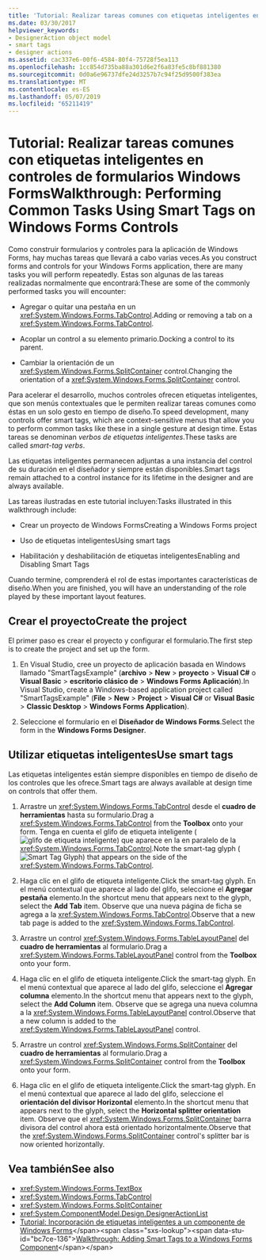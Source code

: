 ```yaml
---
title: 'Tutorial: Realizar tareas comunes con etiquetas inteligentes en controles de formularios Windows Forms'
ms.date: 03/30/2017
helpviewer_keywords:
- DesignerAction object model
- smart tags
- designer actions
ms.assetid: cac337e6-00f6-4584-80f4-75728f5ea113
ms.openlocfilehash: 1cc854d735ba88a301d6e2f6a83fe5c8bf881380
ms.sourcegitcommit: 0d0a6e96737dfe24d3257b7c94f25d9500f383ea
ms.translationtype: MT
ms.contentlocale: es-ES
ms.lasthandoff: 05/07/2019
ms.locfileid: "65211419"
---
```

# <a name="walkthrough-performing-common-tasks-using-smart-tags-on-windows-forms-controls"></a><span data-ttu-id="bc7ce-102">Tutorial: Realizar tareas comunes con etiquetas inteligentes en controles de formularios Windows Forms</span><span class="sxs-lookup"><span data-stu-id="bc7ce-102">Walkthrough: Performing Common Tasks Using Smart Tags on Windows Forms Controls</span></span>

<span data-ttu-id="bc7ce-103">Como construir formularios y controles para la aplicación de Windows Forms, hay muchas tareas que llevará a cabo varias veces.</span><span class="sxs-lookup"><span data-stu-id="bc7ce-103">As you construct forms and controls for your Windows Forms application, there are many tasks you will perform repeatedly.</span></span> <span data-ttu-id="bc7ce-104">Estas son algunas de las tareas realizadas normalmente que encontrará:</span><span class="sxs-lookup"><span data-stu-id="bc7ce-104">These are some of the commonly performed tasks you will encounter:</span></span>

- <span data-ttu-id="bc7ce-105">Agregar o quitar una pestaña en un <xref:System.Windows.Forms.TabControl>.</span><span class="sxs-lookup"><span data-stu-id="bc7ce-105">Adding or removing a tab on a <xref:System.Windows.Forms.TabControl>.</span></span>

- <span data-ttu-id="bc7ce-106">Acoplar un control a su elemento primario.</span><span class="sxs-lookup"><span data-stu-id="bc7ce-106">Docking a control to its parent.</span></span>

- <span data-ttu-id="bc7ce-107">Cambiar la orientación de un <xref:System.Windows.Forms.SplitContainer> control.</span><span class="sxs-lookup"><span data-stu-id="bc7ce-107">Changing the orientation of a <xref:System.Windows.Forms.SplitContainer> control.</span></span>

<span data-ttu-id="bc7ce-108">Para acelerar el desarrollo, muchos controles ofrecen etiquetas inteligentes, que son menús contextuales que le permiten realizar tareas comunes como éstas en un solo gesto en tiempo de diseño.</span><span class="sxs-lookup"><span data-stu-id="bc7ce-108">To speed development, many controls offer smart tags, which are context-sensitive menus that allow you to perform common tasks like these in a single gesture at design time.</span></span> <span data-ttu-id="bc7ce-109">Estas tareas se denominan *verbos de etiquetas inteligentes*.</span><span class="sxs-lookup"><span data-stu-id="bc7ce-109">These tasks are called *smart-tag verbs*.</span></span>

<span data-ttu-id="bc7ce-110">Las etiquetas inteligentes permanecen adjuntas a una instancia del control de su duración en el diseñador y siempre están disponibles.</span><span class="sxs-lookup"><span data-stu-id="bc7ce-110">Smart tags remain attached to a control instance for its lifetime in the designer and are always available.</span></span>

<span data-ttu-id="bc7ce-111">Las tareas ilustradas en este tutorial incluyen:</span><span class="sxs-lookup"><span data-stu-id="bc7ce-111">Tasks illustrated in this walkthrough include:</span></span>

- <span data-ttu-id="bc7ce-112">Crear un proyecto de Windows Forms</span><span class="sxs-lookup"><span data-stu-id="bc7ce-112">Creating a Windows Forms project</span></span>

- <span data-ttu-id="bc7ce-113">Uso de etiquetas inteligentes</span><span class="sxs-lookup"><span data-stu-id="bc7ce-113">Using smart tags</span></span>

- <span data-ttu-id="bc7ce-114">Habilitación y deshabilitación de etiquetas inteligentes</span><span class="sxs-lookup"><span data-stu-id="bc7ce-114">Enabling and Disabling Smart Tags</span></span>

<span data-ttu-id="bc7ce-115">Cuando termine, comprenderá el rol de estas importantes características de diseño.</span><span class="sxs-lookup"><span data-stu-id="bc7ce-115">When you are finished, you will have an understanding of the role played by these important layout features.</span></span>

## <a name="create-the-project"></a><span data-ttu-id="bc7ce-116">Crear el proyecto</span><span class="sxs-lookup"><span data-stu-id="bc7ce-116">Create the project</span></span>

<span data-ttu-id="bc7ce-117">El primer paso es crear el proyecto y configurar el formulario.</span><span class="sxs-lookup"><span data-stu-id="bc7ce-117">The first step is to create the project and set up the form.</span></span>

1. <span data-ttu-id="bc7ce-118">En Visual Studio, cree un proyecto de aplicación basada en Windows llamado "SmartTagsExample" (**archivo** > **New** > **proyecto**  >  **Visual C#**  o **Visual Basic** > **escritorio clásico de** > **Windows Forms Aplicación**).</span><span class="sxs-lookup"><span data-stu-id="bc7ce-118">In Visual Studio, create a Windows-based application project called "SmartTagsExample" (**File** > **New** > **Project** > **Visual C#** or **Visual Basic** > **Classic Desktop** > **Windows Forms Application**).</span></span>

2. <span data-ttu-id="bc7ce-119">Seleccione el formulario en el **Diseñador de Windows Forms**.</span><span class="sxs-lookup"><span data-stu-id="bc7ce-119">Select the form in the **Windows Forms Designer**.</span></span>

## <a name="use-smart-tags"></a><span data-ttu-id="bc7ce-120">Utilizar etiquetas inteligentes</span><span class="sxs-lookup"><span data-stu-id="bc7ce-120">Use smart tags</span></span>

<span data-ttu-id="bc7ce-121">Las etiquetas inteligentes están siempre disponibles en tiempo de diseño de los controles que les ofrece.</span><span class="sxs-lookup"><span data-stu-id="bc7ce-121">Smart tags are always available at design time on controls that offer them.</span></span>

1. <span data-ttu-id="bc7ce-122">Arrastre un <xref:System.Windows.Forms.TabControl> desde el **cuadro de herramientas** hasta su formulario.</span><span class="sxs-lookup"><span data-stu-id="bc7ce-122">Drag a <xref:System.Windows.Forms.TabControl> from the **Toolbox** onto your form.</span></span> <span data-ttu-id="bc7ce-123">Tenga en cuenta el glifo de etiqueta inteligente (![glifo de etiqueta inteligente](./media/vs-winformsmttagglyph.gif "VS_WinFormSmtTagGlyph")) que aparece en la en paralelo de la <xref:System.Windows.Forms.TabControl>.</span><span class="sxs-lookup"><span data-stu-id="bc7ce-123">Note the smart-tag glyph (![Smart Tag Glyph](./media/vs-winformsmttagglyph.gif "VS_WinFormSmtTagGlyph")) that appears on the side of the <xref:System.Windows.Forms.TabControl>.</span></span>

2. <span data-ttu-id="bc7ce-124">Haga clic en el glifo de etiqueta inteligente.</span><span class="sxs-lookup"><span data-stu-id="bc7ce-124">Click the smart-tag glyph.</span></span> <span data-ttu-id="bc7ce-125">En el menú contextual que aparece al lado del glifo, seleccione el **Agregar pestaña** elemento.</span><span class="sxs-lookup"><span data-stu-id="bc7ce-125">In the shortcut menu that appears next to the glyph, select the **Add Tab** item.</span></span> <span data-ttu-id="bc7ce-126">Observe que una nueva página de ficha se agrega a la <xref:System.Windows.Forms.TabControl>.</span><span class="sxs-lookup"><span data-stu-id="bc7ce-126">Observe that a new tab page is added to the <xref:System.Windows.Forms.TabControl>.</span></span>

3. <span data-ttu-id="bc7ce-127">Arrastre un control <xref:System.Windows.Forms.TableLayoutPanel> del **cuadro de herramientas** al formulario.</span><span class="sxs-lookup"><span data-stu-id="bc7ce-127">Drag a <xref:System.Windows.Forms.TableLayoutPanel> control from the **Toolbox** onto your form.</span></span>

4. <span data-ttu-id="bc7ce-128">Haga clic en el glifo de etiqueta inteligente.</span><span class="sxs-lookup"><span data-stu-id="bc7ce-128">Click the smart-tag glyph.</span></span> <span data-ttu-id="bc7ce-129">En el menú contextual que aparece al lado del glifo, seleccione el **Agregar columna** elemento.</span><span class="sxs-lookup"><span data-stu-id="bc7ce-129">In the shortcut menu that appears next to the glyph, select the **Add Column** item.</span></span> <span data-ttu-id="bc7ce-130">Observe que se agrega una nueva columna a la <xref:System.Windows.Forms.TableLayoutPanel> control.</span><span class="sxs-lookup"><span data-stu-id="bc7ce-130">Observe that a new column is added to the <xref:System.Windows.Forms.TableLayoutPanel> control.</span></span>

5. <span data-ttu-id="bc7ce-131">Arrastre un control <xref:System.Windows.Forms.SplitContainer> del **cuadro de herramientas** al formulario.</span><span class="sxs-lookup"><span data-stu-id="bc7ce-131">Drag a <xref:System.Windows.Forms.SplitContainer> control from the **Toolbox** onto your form.</span></span>

6. <span data-ttu-id="bc7ce-132">Haga clic en el glifo de etiqueta inteligente.</span><span class="sxs-lookup"><span data-stu-id="bc7ce-132">Click the smart-tag glyph.</span></span> <span data-ttu-id="bc7ce-133">En el menú contextual que aparece al lado del glifo, seleccione el **orientación del divisor Horizontal** elemento.</span><span class="sxs-lookup"><span data-stu-id="bc7ce-133">In the shortcut menu that appears next to the glyph, select the **Horizontal splitter orientation** item.</span></span> <span data-ttu-id="bc7ce-134">Observe que el <xref:System.Windows.Forms.SplitContainer> barra divisora del control ahora está orientado horizontalmente.</span><span class="sxs-lookup"><span data-stu-id="bc7ce-134">Observe that the <xref:System.Windows.Forms.SplitContainer> control's splitter bar is now oriented horizontally.</span></span>

## <a name="see-also"></a><span data-ttu-id="bc7ce-135">Vea también</span><span class="sxs-lookup"><span data-stu-id="bc7ce-135">See also</span></span>

- <xref:System.Windows.Forms.TextBox>
- <xref:System.Windows.Forms.TabControl>
- <xref:System.Windows.Forms.SplitContainer>
- <xref:System.ComponentModel.Design.DesignerActionList>
- <span data-ttu-id="bc7ce-136">[Tutorial: Incorporación de etiquetas inteligentes a un componente de Windows Forms](https://docs.microsoft.com/previous-versions/visualstudio/visual-studio-2013/ms171829(v=vs.120))</span><span class="sxs-lookup"><span data-stu-id="bc7ce-136">[Walkthrough: Adding Smart Tags to a Windows Forms Component](https://docs.microsoft.com/previous-versions/visualstudio/visual-studio-2013/ms171829(v=vs.120))</span></span>
